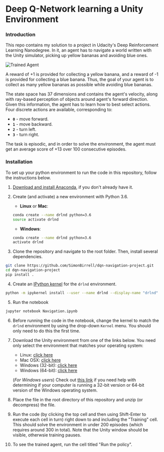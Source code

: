 [//]: # (Image References)

[image1]: https://user-images.githubusercontent.com/10624937/42135619-d90f2f28-7d12-11e8-8823-82b970a54d7e.gif "Trained Agent"

# Deep Q-Network learning a Unity Environment

### Introduction

This repo contains my solution to a project in Udacity's Deep Reinforcement Learning Nanodegree. In it, an agent has to navigate a world written with the Unity simulator, picking up yellow bananas and avoiding blue ones. 

![Trained Agent][image1]

A reward of +1 is provided for collecting a yellow banana, and a reward of -1 is provided for collecting a blue banana.  Thus, the goal of your agent is to collect as many yellow bananas as possible while avoiding blue bananas.  

The state space has 37 dimensions and contains the agent's velocity, along with ray-based perception of objects around agent's forward direction.  Given this information, the agent has to learn how to best select actions.  Four discrete actions are available, corresponding to:
- **`0`** - move forward.
- **`1`** - move backward.
- **`2`** - turn left.
- **`3`** - turn right.

The task is episodic, and in order to solve the environment, the agent must get an average score of +13 over 100 consecutive episodes.

### Installation

To set up your python environment to run the code in this repository, follow the instructions below.

1. [Download and install Anaconda](https://www.anaconda.com/download/), if you don't already have it.


2. Create (and activate) a new environment with Python 3.6.

	- __Linux__ or __Mac__: 
	```bash
	conda create --name drlnd python=3.6
	source activate drlnd
	```
	- __Windows__: 
	```bash
	conda create --name drlnd python=3.6 
	activate drlnd
	```
	
3. Clone the repository and navigate to the root folder.  Then, install several dependencies.
```bash
git clone https://github.com/SimonBirrell/dqn-navigation-project.git
cd dqn-navigation-project
pip install .
```

4. Create an [IPython kernel](http://ipython.readthedocs.io/en/stable/install/kernel_install.html) for the `drlnd` environment.  
```bash
python -m ipykernel install --user --name drlnd --display-name "drlnd"
```

5. Run the notebook
```bash
jupyter notebook Navigation.ipynb
```

6. Before running the code in the notebook, change the kernel to match the `drlnd` environment by using the drop-down `Kernel` menu. You should only need to do this the first time. 

7. Download the Unity environment from one of the links below.  You need only select the environment that matches your operating system:
    - Linux: [click here](https://s3-us-west-1.amazonaws.com/udacity-drlnd/P1/Banana/Banana_Linux.zip)
    - Mac OSX: [click here](https://s3-us-west-1.amazonaws.com/udacity-drlnd/P1/Banana/Banana.app.zip)
    - Windows (32-bit): [click here](https://s3-us-west-1.amazonaws.com/udacity-drlnd/P1/Banana/Banana_Windows_x86.zip)
    - Windows (64-bit): [click here](https://s3-us-west-1.amazonaws.com/udacity-drlnd/P1/Banana/Banana_Windows_x86_64.zip)
    
    (_For Windows users_) Check out [this link](https://support.microsoft.com/en-us/help/827218/how-to-determine-whether-a-computer-is-running-a-32-bit-version-or-64) if you need help with determining if your computer is running a 32-bit version or 64-bit version of the Windows operating system.

8. Place the file in the root directory of this repository and unzip (or decompress) the file. 

9. Run the code (by clicking the top cell and then using Shift-Enter to execute each cell in turn) right down to and including the "Training" cell. This should solve the environment in under 200 episodes (which requires around 300 in total). Note that the Unity window should be visible, otherwsie training pauses.

10. To see the trained agent, run the cell titled "Run the policy".


